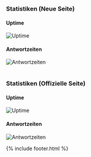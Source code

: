 ---
---

<h3>
  Statistiken (Neue Seite)
</h3>
<div class="row">
  <div class="col-lg-4">
    <h4>
      Uptime
    </h4>
    <img src="http://cdn.ch.vc/proxy/index.php?q=aHR0cHM6Ly9zaGFyZS5waW5nZG9tLmNvbS9iYW5uZXJzL2NjODZmNmQw" alt="Uptime">
    <br>
  </div>
  <div class="col-lg-4">
    <h4>
      Antwortzeiten
    </h4>
    <img src="http://cdn.ch.vc/proxy/index.php?q=aHR0cHM6Ly9zaGFyZS5waW5nZG9tLmNvbS9iYW5uZXJzLzBkMjFlN2Ix" alt="Antwortzeiten">
    <br>
  </div>
</div>
<br />
<h3>
  Statistiken (Offizielle Seite)
</h3>
<div class="row">
  <div class="col-lg-4">
    <h4>
      Uptime
    </h4>
    <img src="http://cdn.ch.vc/proxy/index.php?q=aHR0cHM6Ly9zaGFyZS5waW5nZG9tLmNvbS9iYW5uZXJzLzk0NmY1Zjk5&hl=0111101001" alt="Uptime">
    <br>
  </div>
  <div class="col-lg-4">
    <h4>
      Antwortzeiten
    </h4>
    <img src="http://cdn.ch.vc/proxy/index.php?q=aHR0cHM6Ly9zaGFyZS5waW5nZG9tLmNvbS9iYW5uZXJzLzE0ZDk4NGZh&hl=0111101001" alt="Antwortzeiten">
    <br>
  </div>
</div>

{% include footer.html %}

